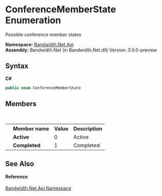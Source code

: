 ﻿# ConferenceMemberState Enumeration
 

Possible conference member states

**Namespace:**&nbsp;<a href ="N_Bandwidth_Net_Api.md">Bandwidth.Net.Api</a><br />**Assembly:**&nbsp;Bandwidth.Net (in Bandwidth.Net.dll) Version: 3.0.0-preview

## Syntax

**C#**<br />
``` C#
public enum ConferenceMemberState
```


## Members
&nbsp;<table><tr><th></th><th>Member name</th><th>Value</th><th>Description</th></tr><tr><td /><td target="F:Bandwidth.Net.Api.ConferenceMemberState.Active">**Active**</td><td>0</td><td>Active</td></tr><tr><td /><td target="F:Bandwidth.Net.Api.ConferenceMemberState.Completed">**Completed**</td><td>1</td><td>Completed</td></tr></table>

## See Also


#### Reference
<a href ="N_Bandwidth_Net_Api.md">Bandwidth.Net.Api Namespace</a><br />
